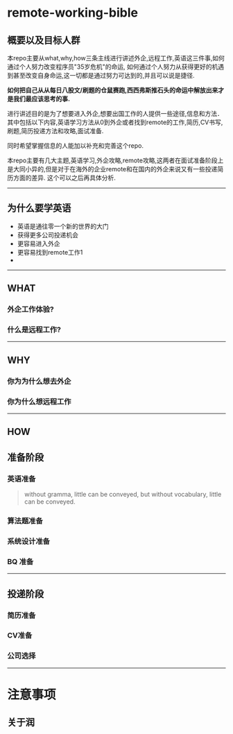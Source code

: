 # remote-working-bible

## 概要以及目标人群
本repo主要从what,why,how三条主线进行讲述外企,远程工作,英语这三件事,如何通过个人努力改变程序员"35岁危机"的命运, 如何通过个人努力从获得更好的机遇到甚至改变自身命运,这一切都是通过努力可达到的,并且可以说是捷径. 

__如何把自己从从每日八股文/刷题的仓鼠赛跑,西西弗斯推石头的命运中解放出来才是我们最应该思考的事.__

进行讲述目的是为了想要进入外企,想要出国工作的人提供一些途径,信息和方法．其中包括以下内容,英语学习方法从0到外企或者找到remote的工作,简历,CV书写,刷题,简历投递方法和攻略,面试准备.

同时希望掌握信息的人能加以补充和完善这个repo.

本repo主要有几大主题,英语学习,外企攻略,remote攻略,这两者在面试准备阶段上是大同小异的,但是对于在海外的企业remote和在国内的外企来说又有一些投递简历方面的差异. 这个可以之后再具体分析.

---
## 为什么要学英语
- 英语是通往零一个新的世界的大门
- 获得更多公司投递机会
- 更容易进入外企
- 更容易找到remote工作1
- 

---
## WHAT
### 外企工作体验?

### 什么是远程工作?


---
## WHY

### 你为为什么想去外企

### 你为什么想远程工作

---
## HOW

## 准备阶段

### 英语准备
> without gramma, little can be conveyed, but without vocabulary, little can be conveyed.



### 算法题准备

### 系统设计准备

### BQ 准备
---
## 投递阶段

### 简历准备

### CV准备

### 公司选择

---

# 注意事项

## 关于润


